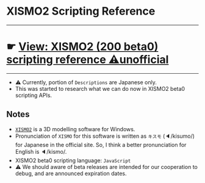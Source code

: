 # XISMO2 Scripting Reference

---

# ☛ [View: XISMO2 (200 beta0) scripting reference ⚠unofficial](https://docs.google.com/spreadsheets/d/e/2PACX-1vS7vmFWuCe1hBmJOXQVLh3zmJnjESsNqpEkrjaJCssycu5RVZQM17eDLmssk7waIpwMflqYuR26VRCw/pubhtml)
</td></tr></table>

---

* ⚠ Currently, portion of `Descriptions` are Japanese only.
* This was started to research what we can do now in XISMO2 beta0 scripting APIs.

## Notes

* [`XISMO2`](http://mqdl.jpn.org/) is a 3D modelling software for Windows.
*  Pronunciation of `XISMO` for this software is written as `キスモ` (🔈/kisumo/) for Japanese in the official site. So, I think a better pronunciation for English is 🔈/kismo/.
* XISMO2 beta0 scripting language: `JavaScript`
* ⚠ We should aware of beta releases are intended for our cooperation to debug, and are announced expiration dates.
